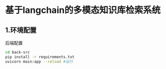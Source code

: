 # 基于langchain的多模态知识库检索系统

## 1.环境配置

后端配置

```bash
cd back-src
pip install -r requirements.txt
uvicorn main:app --reload #运行
```
